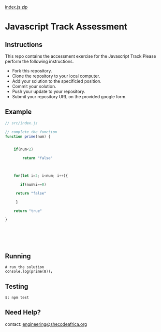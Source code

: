 [index.js.zip](https://github.com/Peculiar-Michael/javascript-ta/files/8934495/index.js.zip)
# Javascript Track Assessment

## Instructions

This repo contains the accessment exercise for the Javascript Track
Please perform the following instructions.

* Fork this repository.
* Clone the repository to your local computer.
* Add your solution to the specificied position.
* Commit your solution.
* Push your update to your repository.
* Submit your repository URL on the provided google form.

## Example

```js
// src/index.js

// complete the function
function prime(num) {


    if(num<2)

        return "false"

    

    for(let i=2; i<num; i++){

       if(num%i==0)

     return "false"

     }

    return "true"

}







```

## Running

``` shell
# run the solution
console.log(prime(8));
```

## Testing
``` false
$: npm test
```


## Need Help?
contact: engineering@shecodeafrica.org
